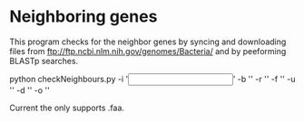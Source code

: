 # Neighboring genes
This program checks for the neighbor genes by syncing and downloading files from ftp://ftp.ncbi.nlm.nih.gov/genomes/Bacteria/ and by peeforming BLASTp searches.

python checkNeighbours.py -i '<Input fasta file with proteic sequences>' -b '<Target bacteria>' -r '<Target directory for downloaded files>' -f '<Target file type>' -u '<Number of genes upstream>' -d '<Number of genes downstream>' -o '<Folder to write the results>'

Current the <Target file type> only supports .faa.
